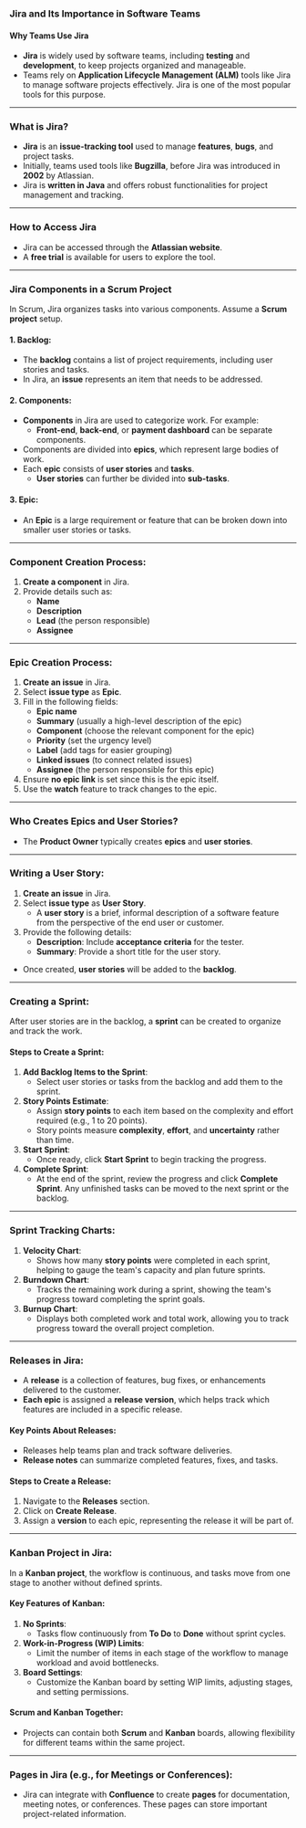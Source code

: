 ### **Jira and Its Importance in Software Teams**

#### **Why Teams Use Jira**

- **Jira** is widely used by software teams, including **testing** and **development**, to keep projects organized and manageable.
- Teams rely on **Application Lifecycle Management (ALM)** tools like Jira to manage software projects effectively. Jira is one of the most popular tools for this purpose.

---

### **What is Jira?**

- **Jira** is an **issue-tracking tool** used to manage **features**, **bugs**, and project tasks.
- Initially, teams used tools like **Bugzilla**, before Jira was introduced in **2002** by Atlassian.
- Jira is **written in Java** and offers robust functionalities for project management and tracking.

---

### **How to Access Jira**

- Jira can be accessed through the **Atlassian website**.
- A **free trial** is available for users to explore the tool.

---

### **Jira Components in a Scrum Project**

In Scrum, Jira organizes tasks into various components. Assume a **Scrum project** setup.

#### **1. Backlog:**

- The **backlog** contains a list of project requirements, including user stories and tasks.
- In Jira, an **issue** represents an item that needs to be addressed.

#### **2. Components:**

- **Components** in Jira are used to categorize work. For example:
  - **Front-end**, **back-end**, or **payment dashboard** can be separate components.
- Components are divided into **epics**, which represent large bodies of work.
- Each **epic** consists of **user stories** and **tasks**.
  - **User stories** can further be divided into **sub-tasks**.

#### **3. Epic:**

- An **Epic** is a large requirement or feature that can be broken down into smaller user stories or tasks.

---

### **Component Creation Process:**

1. **Create a component** in Jira.
2. Provide details such as:
   - **Name**
   - **Description**
   - **Lead** (the person responsible)
   - **Assignee**

---

### **Epic Creation Process:**

1. **Create an issue** in Jira.
2. Select **issue type** as **Epic**.
3. Fill in the following fields:
   - **Epic name**
   - **Summary** (usually a high-level description of the epic)
   - **Component** (choose the relevant component for the epic)
   - **Priority** (set the urgency level)
   - **Label** (add tags for easier grouping)
   - **Linked issues** (to connect related issues)
   - **Assignee** (the person responsible for this epic)
4. Ensure **no epic link** is set since this is the epic itself.
5. Use the **watch** feature to track changes to the epic.

---

### **Who Creates Epics and User Stories?**

- The **Product Owner** typically creates **epics** and **user stories**.

---

### **Writing a User Story:**

1. **Create an issue** in Jira.
2. Select **issue type** as **User Story**.
   - A **user story** is a brief, informal description of a software feature from the perspective of the end user or customer.
3. Provide the following details:
   - **Description**: Include **acceptance criteria** for the tester.
   - **Summary**: Provide a short title for the user story.

- Once created, **user stories** will be added to the **backlog**.

---

### **Creating a Sprint:**

After user stories are in the backlog, a **sprint** can be created to organize and track the work.

#### **Steps to Create a Sprint:**

1. **Add Backlog Items to the Sprint**:
   - Select user stories or tasks from the backlog and add them to the sprint.
2. **Story Points Estimate**:
   - Assign **story points** to each item based on the complexity and effort required (e.g., 1 to 20 points).
   - Story points measure **complexity**, **effort**, and **uncertainty** rather than time.
3. **Start Sprint**:
   - Once ready, click **Start Sprint** to begin tracking the progress.
4. **Complete Sprint**:
   - At the end of the sprint, review the progress and click **Complete Sprint**. Any unfinished tasks can be moved to the next sprint or the backlog.

---

### **Sprint Tracking Charts:**

1. **Velocity Chart**:
   - Shows how many **story points** were completed in each sprint, helping to gauge the team's capacity and plan future sprints.
2. **Burndown Chart**:
   - Tracks the remaining work during a sprint, showing the team's progress toward completing the sprint goals.
3. **Burnup Chart**:
   - Displays both completed work and total work, allowing you to track progress toward the overall project completion.

---

### **Releases in Jira:**

- A **release** is a collection of features, bug fixes, or enhancements delivered to the customer.
- **Each epic** is assigned a **release version**, which helps track which features are included in a specific release.

#### **Key Points About Releases:**

- Releases help teams plan and track software deliveries.
- **Release notes** can summarize completed features, fixes, and tasks.

#### **Steps to Create a Release:**

1. Navigate to the **Releases** section.
2. Click on **Create Release**.
3. Assign a **version** to each epic, representing the release it will be part of.

---

### **Kanban Project in Jira:**

In a **Kanban project**, the workflow is continuous, and tasks move from one stage to another without defined sprints.

#### **Key Features of Kanban:**

1. **No Sprints**:
   - Tasks flow continuously from **To Do** to **Done** without sprint cycles.
2. **Work-in-Progress (WIP) Limits**:
   - Limit the number of items in each stage of the workflow to manage workload and avoid bottlenecks.
3. **Board Settings**:
   - Customize the Kanban board by setting WIP limits, adjusting stages, and setting permissions.

#### **Scrum and Kanban Together**:
- Projects can contain both **Scrum** and **Kanban** boards, allowing flexibility for different teams within the same project.

---

### **Pages in Jira (e.g., for Meetings or Conferences):**

- Jira can integrate with **Confluence** to create **pages** for documentation, meeting notes, or conferences. These pages can store important project-related information.

